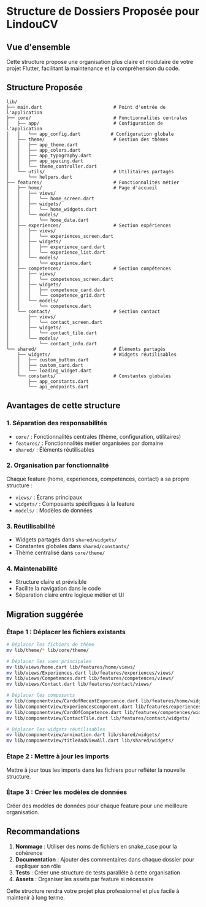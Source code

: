 # Structure de Dossiers Proposée pour LindouCV

## Vue d'ensemble

Cette structure propose une organisation plus claire et modulaire de votre projet Flutter, facilitant la maintenance et la compréhension du code.

## Structure Proposée

```
lib/
├── main.dart                          # Point d'entrée de l'application
├── core/                              # Fonctionnalités centrales
│   ├── app/                           # Configuration de l'application
│   │   └── app_config.dart           # Configuration globale
│   ├── theme/                         # Gestion des thèmes
│   │   ├── app_theme.dart
│   │   ├── app_colors.dart
│   │   ├── app_typography.dart
│   │   ├── app_spacing.dart
│   │   └── theme_controller.dart
│   └── utils/                         # Utilitaires partagés
│       └── helpers.dart
├── features/                          # Fonctionnalités métier
│   ├── home/                          # Page d'accueil
│   │   ├── views/
│   │   │   └── home_screen.dart
│   │   ├── widgets/
│   │   │   └── home_widgets.dart
│   │   └── models/
│   │       └── home_data.dart
│   ├── experiences/                   # Section expériences
│   │   ├── views/
│   │   │   └── experiences_screen.dart
│   │   ├── widgets/
│   │   │   ├── experience_card.dart
│   │   │   └── experience_list.dart
│   │   └── models/
│   │       └── experience.dart
│   ├── competences/                   # Section compétences
│   │   ├── views/
│   │   │   └── competences_screen.dart
│   │   ├── widgets/
│   │   │   ├── competence_card.dart
│   │   │   └── competence_grid.dart
│   │   └── models/
│   │       └── competence.dart
│   └── contact/                       # Section contact
│       ├── views/
│       │   └── contact_screen.dart
│       ├── widgets/
│       │   └── contact_tile.dart
│       └── models/
│           └── contact_info.dart
└── shared/                            # Éléments partagés
    ├── widgets/                       # Widgets réutilisables
    │   ├── custom_button.dart
    │   ├── custom_card.dart
    │   └── loading_widget.dart
    └── constants/                     # Constantes globales
        ├── app_constants.dart
        └── api_endpoints.dart
```

## Avantages de cette structure

### 1. **Séparation des responsabilités**
- `core/` : Fonctionnalités centrales (thème, configuration, utilitaires)
- `features/` : Fonctionnalités métier organisées par domaine
- `shared/` : Éléments réutilisables

### 2. **Organisation par fonctionnalité**
Chaque feature (home, experiences, competences, contact) a sa propre structure :
- `views/` : Écrans principaux
- `widgets/` : Composants spécifiques à la feature
- `models/` : Modèles de données

### 3. **Réutilisabilité**
- Widgets partagés dans `shared/widgets/`
- Constantes globales dans `shared/constants/`
- Thème centralisé dans `core/theme/`

### 4. **Maintenabilité**
- Structure claire et prévisible
- Facilite la navigation dans le code
- Séparation claire entre logique métier et UI

## Migration suggérée

### Étape 1 : Déplacer les fichiers existants
```bash
# Déplacer les fichiers de thème
mv lib/theme/* lib/core/theme/

# Déplacer les vues principales
mv lib/views/home.dart lib/features/home/views/
mv lib/views/Experiences.dart lib/features/experiences/views/
mv lib/views/Competences.dart lib/features/competences/views/
mv lib/views/Contact.dart lib/features/contact/views/

# Déplacer les composants
mv lib/componentview/CardofRecentExperience.dart lib/features/home/widgets/
mv lib/componentview/ExperiencesComponent.dart lib/features/experiences/widgets/
mv lib/componentview/CardOfCompetence.dart lib/features/competences/widgets/
mv lib/componentview/ContactTile.dart lib/features/contact/widgets/

# Déplacer les widgets réutilisables
mv lib/componentview/annimation.dart lib/shared/widgets/
mv lib/componentview/titleAndViewAll.dart lib/shared/widgets/
```

### Étape 2 : Mettre à jour les imports
Mettre à jour tous les imports dans les fichiers pour refléter la nouvelle structure.

### Étape 3 : Créer les modèles de données
Créer des modèles de données pour chaque feature pour une meilleure organisation.

## Recommandations

1. **Nommage** : Utiliser des noms de fichiers en snake_case pour la cohérence
2. **Documentation** : Ajouter des commentaires dans chaque dossier pour expliquer son rôle
3. **Tests** : Créer une structure de tests parallèle à cette organisation
4. **Assets** : Organiser les assets par feature si nécessaire

Cette structure rendra votre projet plus professionnel et plus facile à maintenir à long terme. 